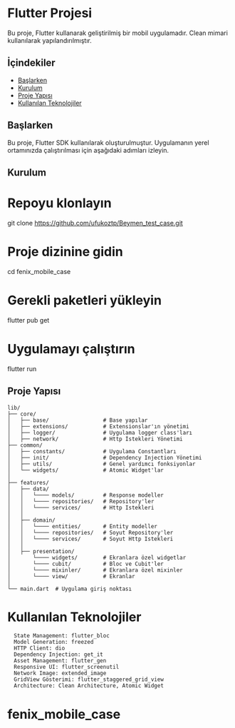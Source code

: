 # Flutter Projesi

Bu proje, Flutter kullanarak geliştirilmiş bir mobil uygulamadır. Clean mimari kullanılarak yapılandırılmıştır.

## İçindekiler

- [Başlarken](#başlarken)
- [Kurulum](#kurulum)
- [Proje Yapısı](#proje-yapısı)
- [Kullanılan Teknolojiler](#kullanılan-teknolojiler)

## Başlarken
Bu proje, Flutter SDK kullanılarak oluşturulmuştur. Uygulamanın yerel ortamınızda çalıştırılması için aşağıdaki adımları izleyin.

## Kurulum

# Repoyu klonlayın
git clone https://github.com/ufukoztp/Beymen_test_case.git

# Proje dizinine gidin
cd fenix_mobile_case

# Gerekli paketleri yükleyin
flutter pub get

# Uygulamayı çalıştırın
flutter run

## Proje Yapısı
```
lib/
├── core/
│   ├── base/                 # Base yapılar
│   ├── extensions/           # Extensionslar'ın yönetimi
│   ├── logger/               # Uygulama logger class'ları
│   ├── network/              # Http İstekleri Yönetimi
├── common/
│   ├── constants/            # Uygulama Constantları
│   ├── init/                 # Dependency Injection Yönetimi
│   ├── utils/                # Genel yardımcı fonksiyonlar
│   └── widgets/              # Atomic Widget'lar
│
├── features/
│   ├── data/
│   │   └──── models/         # Response modeller
│   │   └──── repositories/   # Repository'ler
│   │   └──── services/       # Http Istekleri
│   │
│   ├── domain/
│   │   └──── entities/       # Entity modeller
│   │   └──── repositories/   # Soyut Repository'ler
│   │   └──── services/       # Soyut Http Istekleri
│   │
│   ├── presentation/
│       └──── widgets/        # Ekranlara özel widgetlar
│       └──── cubit/          # Bloc ve Cubit'ler
│       └──── mixinler/       # Ekranlara özel mixinler
│       └──── view/           # Ekranlar
│
└── main.dart  # Uygulama giriş noktası
```

# Kullanılan Teknolojiler
```
  State Management: flutter_bloc
  Model Generation: freezed
  HTTP Client: dio
  Dependency Injection: get_it
  Asset Management: flutter_gen
  Responsive UI: flutter_screenutil
  Network Image: extended_image
  GridView Gösterimi: flutter_staggered_grid_view
  Architecture: Clean Architecture, Atomic Widget
```


# fenix_mobile_case
